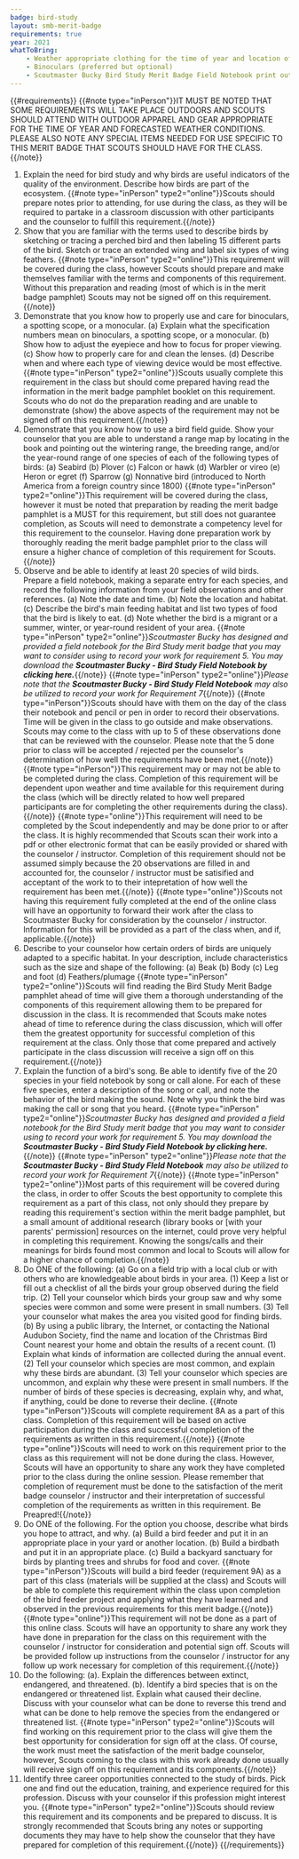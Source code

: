 ```yaml
---
badge: bird-study
layout: smb-merit-badge
requirements: true
year: 2021
whatToBring:
    - Weather appropriate clothing for the time of year and location of the class for outdoor participation
    - Binoculars (preferred but optional)
    - Scoutmaster Bucky Bird Study Merit Badge Field Notebook print out or a Notebook (preferably pocket sized or slightly larger - for taking of field notes and drawings)
---
```


{{#requirements}}
{{#note type="inPerson"}}IT MUST BE NOTED THAT SOME REQUIREMENTS WILL TAKE PLACE OUTDOORS AND SCOUTS SHOULD ATTEND WITH OUTDOOR APPAREL AND GEAR APPROPRIATE FOR THE TIME OF YEAR AND FORECASTED WEATHER CONDITIONS. PLEASE ALSO NOTE ANY SPECIAL ITEMS NEEDED FOR USE SPECIFIC TO THIS MERIT BADGE THAT SCOUTS SHOULD HAVE FOR THE CLASS.{{/note}}
1. Explain the need for bird study and why birds are useful indicators of the quality of the environment. Describe how birds are part of the ecosystem.
    {{#note type="inPerson" type2="online"}}Scouts should prepare notes prior to attending, for use during the class, as they will be required to partake in a classroom discussion with other participants and the counselor to fulfill this requirement.{{/note}}
2. Show that you are familiar with the terms used to describe birds by sketching or tracing a perched bird and then labeling 15 different parts of the bird. Sketch or trace an extended wing and label six types of wing feathers.
    {{#note type="inPerson" type2="online"}}This requirement will be covered during the class, however Scouts should prepare and make themselves familiar with the terms and components of this requirement. Without this preparation and reading (most of which is in the merit badge pamphlet) Scouts may not be signed off on this requirement.{{/note}}
3. Demonstrate that you know how to properly use and care for binoculars, a spotting scope, or a monocular.
    (a) Explain what the specification numbers mean on binoculars, a spotting scope, or a monocular.
    (b) Show how to adjust the eyepiece and how to focus for proper viewing.
    (c) Show how to properly care for and clean the lenses.
    (d) Describe when and where each type of viewing device would be most effective.
    {{#note type="inPerson" type2="online"}}Scouts usually complete this requirement in the class but should come prepared having read the information in the merit badge pamphlet booklet on this requirement. Scouts who do not do the preparation reading and are unable to demonstrate (show) the above aspects of the requirement may not be signed off on this requirement.{{/note}}
4. Demonstrate that you know how to use a bird field guide. Show your counselor that you are able to understand a range map by locating in the book and pointing out the wintering range, the breeding range, and/or the year-round range of one species of each of the following types of birds:
    (a) Seabird
    (b) Plover
    (c) Falcon or hawk
    (d) Warbler or vireo
    (e) Heron or egret
    (f) Sparrow
    (g) Nonnative bird (introduced to North America from a foreign country since 1800)
    {{#note type="inPerson" type2="online"}}This requirement will be covered during the class, however it must be noted that preparation by reading the merit badge pamphlet is a MUST for this requirement, but still does not guarantee completion, as Scouts will need to demonstrate a competency level for this requirement to the counselor. Having done preparation work by thoroughly reading the merit badge pamphlet prior to the class will ensure a higher chance of completion of this requirement for Scouts.{{/note}}
5. Observe and be able to identify at least 20 species of wild birds. Prepare a field notebook, making a separate entry for each species, and record the following information from your field observations and other references.
    (a) Note the date and time.
    (b) Note the location and habitat.
    (c) Describe the bird's main feeding habitat and list two types of food that the bird is likely to eat.
    (d) Note whether the bird is a migrant or a summer, winter, or year-round resident of your area.
    {{#note type="inPerson" type2="online"}}*Scoutmaster Bucky has designed and provided a field notebook for the Bird Study merit badge that you may want to consider using to record your work for requirement 5. You may download the* ***Scoutmaster Bucky - Bird Study Field Notebook by clicking here.***{{/note}}
    {{#note type="inPerson" type2="online"}}*Please note that the ***Scoutmaster Bucky - Bird Study FIeld Notebook*** may also be utilized to record your work for Requirement 7*{{/note}}
    {{#note type="inPerson"}}Scouts should have with them on the day of the class their notebook and pencil or pen in order to record their observations. Time will be given in the class to go outside and make observations. Scouts may come to the class with up to 5 of these observations done that can be reviewed with the counselor. Please note that the 5 done prior to class will be accepted / rejected per the counselor's determination of how well the requirements have been met.{{/note}}
    {{#note type="inPerson"}}This requirement may or may not be able to be completed during the class. Completion of this requirement will be dependent upon weather and time available for this requirement during the class (which will be directly related to how well prepared participants are for completing the other requirements during the class).{{/note}}
    {{#note type="online"}}This requirement will need to be completed by the Scout independently and may be done prior to or after the class.  It is highly recommended that Scouts scan their work into a pdf or other electronic format that can be easily provided or shared with the counselor / instructor. Completion of this requirement should not be assumed simply because the 20 observations are filled in and accounted for, the counselor / instructor must be satisified and acceptant of the work to to their intepretation of how well the requirement has been met.{{/note}}
    {{#note type="online"}}Scouts not having this requirement fully completed at the end of the online class will have an opportunity to forward their work after the class to Scoutmaster Bucky for consideration by the counselor / instructor.  Information for this will be provided as a part of the class when, and if, applicable.{{/note}}
6. Describe to your counselor how certain orders of birds are uniquely adapted to a specific habitat. In your description, include characteristics such as the size and shape of the following:
    (a) Beak
    (b) Body
    (c) Leg and foot
    (d) Feathers/plumage
    {{#note type="inPerson" type2="online"}}Scouts will find reading the Bird Study Merit Badge pamphlet ahead of time will give them a thorough understanding of the components of this requirement allowing them to be prepared for discussion in the class. It is recommended that Scouts make notes ahead of time to reference during the class discussion, which will offer them the greatest opportunity for successful completion of this requirement at the class.  Only those that come prepared and actively participate in the class discussion will receive a sign off on this requirement.{{/note}}
7. Explain the function of a bird's song. Be able to identify five of the 20 species in your field notebook by song or call alone. For each of these five species, enter a description of the song or call, and note the behavior of the bird making the sound. Note why you think the bird was making the call or song that you heard.
    {{#note type="inPerson" type2="online"}}*Scoutmaster Bucky has designed and provided a field notebook for the Bird Study merit badge that you may want to consider using to record your work for requirement 5. You may download the* ***Scoutmaster Bucky - Bird Study Field Notebook by clicking here.***{{/note}}
    {{#note type="inPerson" type2="online"}}*Please note that the ***Scoutmaster Bucky - Bird Study FIeld Notebook*** may also be utilized to record your work for Requirement 7*{{/note}}
    {{#note type="inPerson" type2="online"}}Most parts of this requirement will be covered during the class, in order to offer Scouts the best opportunity to complete this requirement as a part of this class, not only should they prepare by reading this requirement's section within the merit badge pamphlet, but a small amount of additional research (library books or [with your parents' permission] resources on the internet, could prove very helpful in completing this requirement. Knowing the songs/calls and their meanings for birds found most common and local to Scouts will allow for a higher chance of completion.{{/note}}
8. Do ONE of the following:
    (a) Go on a field trip with a local club or with others who are knowledgeable about birds in your area.
        (1) Keep a list or fill out a checklist of all the birds your group observed during the field trip.
        (2) Tell your counselor which birds your group saw and why some species were common and some were present in small numbers.
        (3) Tell your counselor what makes the area you visited good for finding birds.
    (b) By using a public library, the Internet, or contacting the National Audubon Society, find the name and location of the Christmas Bird Count nearest your home and obtain the results of a recent count.
        (1) Explain what kinds of information are collected during the annual event.
        (2) Tell your counselor which species are most common, and explain why these birds are abundant.
        (3) Tell your counselor which species are uncommon, and explain why these were present in small numbers. If the number of birds of these species is decreasing, explain why, and what, if anything, could be done to reverse their decline.
    {{#note type="inPerson"}}Scouts will complete requirement 8A as a part of this class. Completion of this requirement will be based on active participation during the class and successful completion of the requirements as written in this requirement.{{/note}}
    {{#note type="online"}}Scouts will need to work on this requirement prior to the class as this requirement will not be done during the class.  However, Scouts will have an opportunity to share any work they have completed prior to the class during the online session.  Please remember that completion of requrement must be done to the satisfaction of the merit badge counselor / instructor and their interpretation of successful completion of the requirements as written in this requirement. Be Preapred!{{/note}}
9. Do ONE of the following. For the option you choose, describe what birds you hope to attract, and why.
    (a) Build a bird feeder and put it in an appropriate place in your yard or another location.
    (b) Build a birdbath and put it in an appropriate place.
    (c) Build a backyard sanctuary for birds by planting trees and shrubs for food and cover.
    {{#note type="inPerson"}}Scouts will build a bird feeder (requirement 9A) as a part of this class (materials will be supplied at the class) and Scouts will be able to complete this requirement within the class upon completion of the bird feeder project and applying what they have learned and observed in the previous requirements for this merit badge.{{/note}}
    {{#note type="online"}}This requirement will not be done as a part of this online class.  Scouts will have an opportunity to share any work they have done in preparation for the class on this requirement with the counselor / instructor for consideration and potential sign off.  Scouts will be provided follow up instructions from the counselor / instructor for any follow up work necessary for completion of this requirement.{{/note}}
10. Do the following:
    (a). Explain the differences between extinct, endangered, and threatened.
    (b). Identify a bird species that is on the endangered or threatened list. Explain what caused their decline. Discuss with your counselor what can be done to reverse this trend and what can be done to help remove the species from the endangered or threatened list.
    {{#note type="inPerson" type2="online"}}Scouts will find working on this requirement prior to the class will give them the best opportunity for consideration for sign off at the class. Of course, the work must meet the satisfaction of the merit badge counselor, however, Scouts coming to the class with this work already done usually will receive sign off on this requirement and its components.{{/note}}
11. Identify three career opportunities connected to the study of birds. Pick one and find out the education, training, and experience required for this profession. Discuss with your counselor if this profession might interest you.
    {{#note type="inPerson" type2="online"}}Scouts should review this requirement and its components and be prepared to discuss. It is strongly recommended that Scouts bring any notes or supporting documents they may have to help show the counselor that they have prepared for completion of this requirement.{{/note}}
{{/requirements}}
